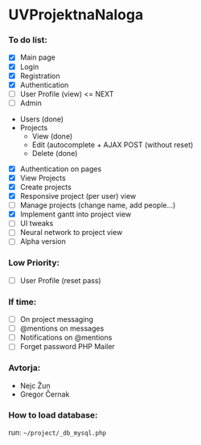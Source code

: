 # UVProjektnaNaloga
### To do list:
- [x] Main page
- [x] Login
- [x] Registration
- [x] Authentication
- [ ] User Profile (view) <= NEXT
- [ ] Admin 
 - Users (done)
 - Projects
   - View (done)
   - Edit (autocomplete + AJAX POST (without reset)
   - Delete (done)
- [x] Authentication on pages
- [x] View Projects
- [x] Create projects
- [x] Responsive project (per user) view
- [ ] Manage projects (change name, add people...)
- [x] Implement gantt into project view
- [ ] UI tweaks
- [ ] Neural network to project view
- [ ] Alpha version

### Low Priority:
- [ ] User Profile (reset pass)

### If time:
- [ ] On project messaging
- [ ] @mentions on messages
- [ ] Notifications on @mentions
- [ ] Forget password PHP Mailer

### Avtorja:
- Nejc Žun
- Gregor Černak

### How to load database:
run:
```~/project/_db_mysql.php```

